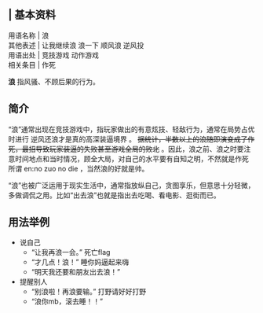 |  **基本资料**  
---  
用语名称  |  浪   
其他表述  |  让我继续浪 浪一下  顺风浪 逆风投   
用语出处  |  竞技游戏 动作游戏   
相关条目  |  作死   
  
  
**浪** 指风骚、不顾后果的行为。

##  简介

“浪”通常出现在竞技游戏中，指玩家做出的有意炫技、轻敌行为，通常在局势占优时进行  逆风还浪才是真的高深装逼境界  。
~~据统计，半数以上的浪随即演变成了作死，最招导致玩家装逼的失败甚至游戏全局的败北~~
。因此，浪之前、浪之时要注意时间地点和当时情况，顾全大局，对自己的水平要有自知之明，不然就是作死  所谓  en:no zuo no die
，当然浪的好就是帅。

“浪”也被广泛运用于现实生活中，通常指放纵自己，贪图享乐，但意思十分轻微，多做调侃之用。比如“出去浪”也就是指出去吃喝、看电影、逛街而已。

##  用法举例

  * 说自己 
    * “让我再浪一会。”  死亡flag 
    * “才几点！浪！”  睡你妈逼起来嗨 
    * “明天我还要和朋友出去浪！” 
  * 提醒别人 
    * “别浪啦！再浪要输。”  打野请好好打野 
    * “浪你mb，滚去睡！！” 

  